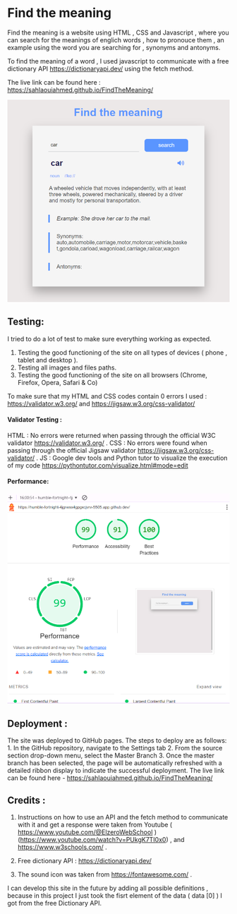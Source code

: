 # Find the meaning


Find the meaning is a website using HTML , CSS and Javascript , where you can search for the meanings of englich words , how to pronouce them , an example using the word you are searching for , synonyms and antonyms.

To find the meaning of a word , I used javascript to communicate with a free dictionary API https://dictionaryapi.dev/ using the fetch method.

The live link can be found here :  https://sahlaouiahmed.github.io/FindTheMeaning/

![Find the meaning](assets/images/media/meanings.png)

## Testing:

I tried to do a lot of test to make sure everything working as expected.

1. Testing the good functioning of the site on all types of devices ( phone , tablet and desktop ).
2. Testing all images and files paths.
3. Testing the good functioning of the site on all browsers (Chrome, Firefox, Opera, Safari & Co)

To make sure that my HTML and CSS  codes contain 0 errors I used : https://validator.w3.org/ and https://jigsaw.w3.org/css-validator/

#### Validator Testing :

HTML : No errors were returned when passing through the official W3C validator https://validator.w3.org/ .
CSS : No errors were found when passing through the official Jigsaw validator https://jigsaw.w3.org/css-validator/ .
JS : Google dev tools and Python tutor to visualize the execution of my code https://pythontutor.com/visualize.html#mode=edit

#### Performance:

![lighthouse](assets/images/media/lighthouse.png)



## Deployment :

The site was deployed to GitHub pages. The steps to deploy are as follows:
    1. In the GitHub repository, navigate to the Settings tab
    2. From the source section drop-down menu, select the Master Branch
    3. Once the master branch has been selected, the page will be automatically refreshed with a detailed ribbon display to indicate the successful deployment.
The live link can be found here - https://sahlaouiahmed.github.io/FindTheMeaning/


## Credits :

1. Instructions on how to use an API and the fetch method to communicate with it and get a response were taken from Youtube ( https://www.youtube.com/@ElzeroWebSchool ) (https://www.youtube.com/watch?v=PUkgK7TI0x0) , and https://www.w3schools.com/ .

2. Free dictionary API : https://dictionaryapi.dev/

3. The sound icon was taken from https://fontawesome.com/ .


I can develop this site in the future by adding all possible definitions , because in this project I just took the fisrt element of the data ( data [0] ) I got from the free Dictionary API.
